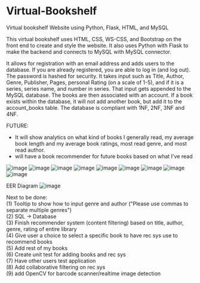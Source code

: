 # Virtual-Bookshelf
Virtual bookshelf Website using Python, Flask, HTML, and MySQL

This virtual bookshelf uses HTML, CSS, WS-CSS, and Bootstrap on the front end to create and style the website. It also uses Python with Flask to make the backend and connects to MySQL with MySQL connector.

It allows for registration with an email address and adds users to the database. If you are already registered, you are able to log in (and log out). The password is hashed for security. It takes input such as Title, Author, Genre, Publisher, Pages, personal Rating (on a scale of 1-5), and if it is a series, series name, and number in series. That input gets appended to the MySQL database. The books are then associated with an account. If a book exists within the database, it will not add another book, but add it to the account_books table. The database is compliant with 1NF, 2NF, 3NF and 4NF. 

FUTURE:
- It will show analytics on what kind of books I generally read, my average book length and my average book ratings, most read genre, and most read author.
- will have a book recommender for future books based on what I've read

![image](https://github.com/Gallo13/Virtual-Bookshelf/assets/54815820/9edf9b2b-a881-489c-8405-c1a0e409bcd9)
![image](https://github.com/Gallo13/Virtual-Bookshelf/assets/54815820/14277c80-b7f8-476c-8b11-796f5a61e547)
![image](https://github.com/Gallo13/Virtual-Bookshelf/assets/54815820/0ce16640-f934-4a2c-9bd8-29ac4960fa32)
![image](https://github.com/Gallo13/Virtual-Bookshelf/assets/54815820/3707fd0f-3d79-479d-91c7-4afc48c1e48f)
![image](https://github.com/Gallo13/Virtual-Bookshelf/assets/54815820/d79f958e-248c-48bb-921b-649438424434)
![image](https://github.com/Gallo13/Virtual-Bookshelf/assets/54815820/7177f3ef-e577-44ce-aa34-01b564258d12)
![image](https://github.com/Gallo13/Virtual-Bookshelf/assets/54815820/c4599664-c833-40e5-a0c2-222c5fcd5f12)
![image](https://github.com/Gallo13/Virtual-Bookshelf/assets/54815820/ba8acd67-ba78-4214-a063-59db6c7048d3)
![image](https://github.com/Gallo13/Virtual-Bookshelf/assets/54815820/6a372335-d4e7-4eba-98ef-91f963a29a5b)

EER Diagram
![image](https://github.com/Gallo13/Virtual-Bookshelf/assets/54815820/cce6f3c4-9425-4bee-9e83-de47e21b464c)


Next to be done: <br>
(1) Tooltip to show how to input genre and author ("Please use commas to separate multiple genres") <br>
(2) SQL -> Database <br>
(3) Finish recommender system (content filtering) based on title, author, genre, rating of entire library <br>
(4) Give user a choice to select a specific book to have rec sys use to recommend books <br>
(5) Add rest of my books <br>
(6) Create unit test for adding books and rec sys <br>
(7) Have other users test application <br>
(8) Add collaborative filtering on rec sys <br>
(9) add OpenCV for barcode scanner/realtime image detection <br>
